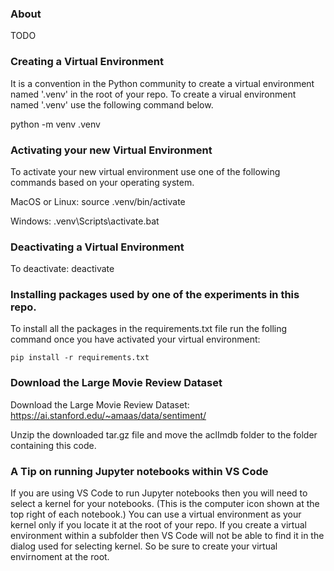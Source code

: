 ### About
TODO 

### Creating a Virtual Environment
It is a convention in the Python community to create a virtual environment named '.venv' in the root of your repo.
To create a virual environment named '.venv' use the following command below. 

python -m venv .venv

### Activating your new Virtual Environment
To activate your new virtual environment use one of the following commands based on your operating system.

MacOS or Linux:
    source .venv/bin/activate

Windows:
    .venv\Scripts\activate.bat

### Deactivating a Virtual Environment
To deactivate:
    deactivate

### Installing packages used by one of the experiments in this repo.
To install all the packages in the requirements.txt file run the folling command once you have 
activated your virtual environment:

    pip install -r requirements.txt

### Download the Large Movie Review Dataset
Download the Large Movie Review Dataset:
    https://ai.stanford.edu/~amaas/data/sentiment/
    
Unzip the downloaded tar.gz file and move the aclImdb folder to the folder containing this code.

### A Tip on running Jupyter notebooks within VS Code
If you are using VS Code to run Jupyter notebooks then you will need to select a kernel for your notebooks. 
(This is the computer icon shown at the top right of each notebook.) You can use a virtual environment as your kernel
only if you locate it at the root of your repo. If you create a virtual environment within a subfolder then VS Code will not be able to find it in the dialog used for selecting kernel. So be sure to create your virtual envirnoment at the root.